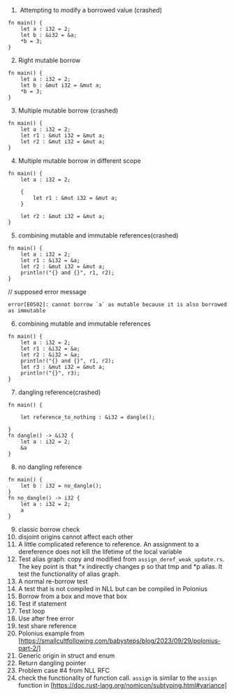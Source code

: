 1.  Attempting to modify a borrowed value (crashed)
```
fn main() {
    let a : i32 = 2;
    let b : &i32 = &a;
    *b = 3;
}
```
2. Right mutable borrow
```
fn main() {
    let a : i32 = 2;
    let b : &mut i32 = &mut a;
    *b = 3;
}
```

3. Multiple mutable borrow (crashed)
```
fn main() {
	let a : i32 = 2;
	let r1 : &mut i32 = &mut a;
	let r2 : &mut i32 = &mut a;
}
```
4. Multiple mutable borrow in different scope
```
fn main() {
	let a : i32 = 2;
	
	{
		let r1 : &mut i32 = &mut a;
	}

	let r2 : &mut i32 = &mut a;
}
```
5. combining mutable and immutable references(crashed)
```
fn main() {
	let a : i32 = 2;
	let r1 : &i32 = &a;
	let r2 : &mut i32 = &mut a;
	println!("{} and {}", r1, r2);
}
```
// supposed error message
```
error[E0502]: cannot borrow `a` as mutable because it is also borrowed as immutable
```
6. combining mutable and immutable references
```
fn main() {
	let a : i32 = 2;
	let r1 : &i32 = &a;
	let r2 : &i32 = &a;
	println!("{} and {}", r1, r2);
	let r3 : &mut i32 = &mut a; 
	println!("{}", r3);
}
```
7. dangling reference(crashed)
```
fn main() {

    let reference_to_nothing : &i32 = dangle();

}
fn dangle() -> &i32 {
    let a : i32 = 2;
    &a
}
```
8. no dangling reference
```
fn main() {
    let b : i32 = no_dangle();
}
fn no_dangle() -> i32 {
    let a : i32 = 2;
    a
}
```
9. classic borrow check
10. disjoint origins cannot affect each other
11. A little complicated reference to reference. An assignment to a
    dereference does not kill the lifetime of the local variable
12. Test alias graph: copy and modified from
    `assign_deref_weak_update.rs`. The key point is that *x indirectly
    changes p so that tmp and *p alias. It test the functionality of
    alias graph.
13. A normal re-borrow test
14. A test that is not compiled in NLL but can be compiled in Polonius
15. Borrow from a box and move that box
16. Test if statement
17. Test loop
18. Use after free error
19. test share reference
20. Polonius example from [https://smallcultfollowing.com/babysteps/blog/2023/09/29/polonius-part-2/]
21. Generic origin in struct and enum
22. Return dangling pointer
23. Problem case #4 from NLL RFC
24. check the functionality of function call. `assign` is similar to the `assign` function in [https://doc.rust-lang.org/nomicon/subtyping.html#variance]